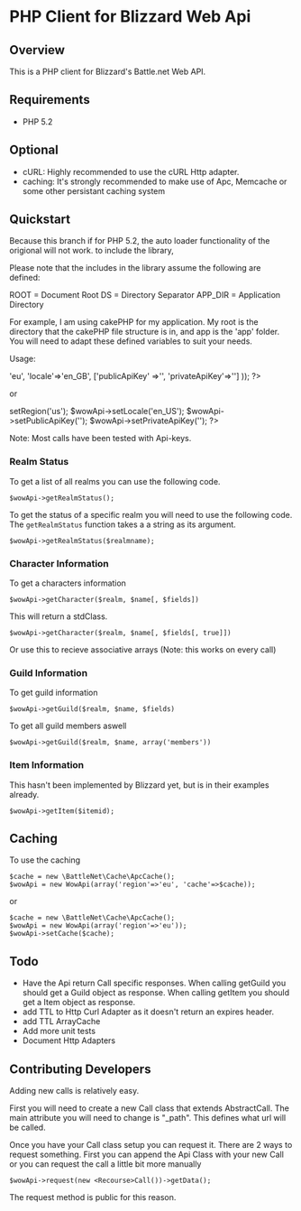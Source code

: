 PHP Client for Blizzard Web Api
===============================

Overview
--------
This is a PHP client for Blizzard's Battle.net Web API.

Requirements
------------
* PHP 5.2

Optional
--------
* cURL: Highly recommended to use the cURL Http adapter.
* caching: It's strongly recommended to make use of Apc, Memcache or some other persistant caching system

Quickstart
----------
Because this branch if for PHP 5.2, the auto loader functionality of the origional will not work. to include the library, <?php require-once('/full/path/to/lib/WoW/WoWApi.php'); ?>

Please note that the includes in the library assume the following are defined:

ROOT = Document Root
DS = Directory Separator
APP_DIR = Application Directory

For example, I am using cakePHP for my application. My root is the directory that the cakePHP file structure is in, and app is the 'app' folder. You will need to adapt these defined variables to suit your needs.

Usage:

<?php
	$wowApi = new WowApi(array('region'=>'eu', 
				   'locale'=>'en_GB',
				   ['publicApiKey' =>'<YOUR-KEY>', 
				   'privateApiKey'=>'<YOUR-KEY>']
				   ));
?>
or
<?php
	$wowApi = new WowApi();
	$wowApi->setRegion('us');
	$wowApi->setLocale('en_US');
	$wowApi->setPublicApiKey('<YOUR-KEY>');
	$wowApi->setPrivateApiKey('<YOUR-KEY>');
?>
Note: Most calls have been tested with Api-keys.

### Realm Status
To get a list of all realms you can use the following code.

	$wowApi->getRealmStatus();
To get the status of a specific realm you will need to use the following code.
The `getRealmStatus` function takes a a string as its argument. 

	$wowApi->getRealmStatus($realmname);
	
### Character Information
To get a characters information

	$wowApi->getCharacter($realm, $name[, $fields])
This will return a stdClass. 

	$wowApi->getCharacter($realm, $name[, $fields[, true]])
Or use this to recieve associative arrays
(Note: this works on every call)

### Guild Information
To get guild information
	
	$wowApi->getGuild($realm, $name, $fields)
To get all guild members aswell

	$wowApi->getGuild($realm, $name, array('members'))

### Item Information
This hasn't been implemented by Blizzard yet, but is in their examples already.

	$wowApi->getItem($itemid);

Caching
--------

To use the caching

	$cache = new \BattleNet\Cache\ApcCache();
	$wowApi = new WowApi(array('region'=>'eu', 'cache'=>$cache));
or

	$cache = new \BattleNet\Cache\ApcCache();
	$wowApi = new WowApi(array('region'=>'eu'));
	$wowApi->setCache($cache);	
	
Todo
----

- Have the Api return Call specific responses. 
When calling getGuild you should get a Guild object as response.
When calling getItem you should get a Item object as response.
- add TTL to Http Curl Adapter as it doesn't return an expires header.
- add TTL ArrayCache
- Add more unit tests
- Document Http Adapters

Contributing Developers
-----------------------

Adding new calls is relatively easy.

First you will need to create a new <Resource>Call class that extends AbstractCall.
The main attribute you will need to change is "_path". This defines what url will be called.

Once you have your Call class setup you can request it.
There are 2 ways to request something.
First you can append the <Game>Api Class with your new <Resource>Call 
or you can request the call a little bit more manually

	$wowApi->request(new <Recourse>Call())->getData();
The request method is public for this reason.   